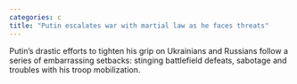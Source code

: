 ```yaml
---
categories: c
title: "Putin escalates war with martial law as he faces threats"
---
```

Putin’s drastic efforts to tighten his grip on Ukrainians and Russians follow a series of embarrassing setbacks: stinging battlefield defeats, sabotage and troubles with his troop mobilization.